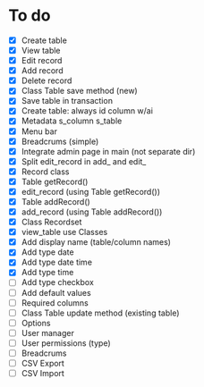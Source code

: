 # To do

- [x] Create table
- [x] View table
- [x] Edit record
- [x] Add record
- [x] Delete record
- [x] Class Table save method (new)
- [x] Save table in transaction
- [x] Create table: always id column w/ai
- [x] Metadata s_column s_table
- [x] Menu bar
- [x] Breadcrums (simple)
- [x] Integrate admin page in main (not separate dir)
- [x] Split edit_record in add_ and edit_
- [x] Record class
- [x] Table getRecord()
- [x] edit_record (using Table getRecord())
- [x] Table addRecord()
- [x] add_record (using Table addRecord())
- [x] Class Recordset
- [x] view_table use Classes
- [x] Add display name (table/column names)
- [x] Add type date
- [x] Add type date time
- [x] Add type time
- [ ] Add type checkbox
- [ ] Add default values
- [ ] Required columns
- [ ] Class Table update method (existing table)
- [ ] Options
- [ ] User manager
- [ ] User permissions (type)
- [ ] Breadcrums
- [ ] CSV Export
- [ ] CSV Import
